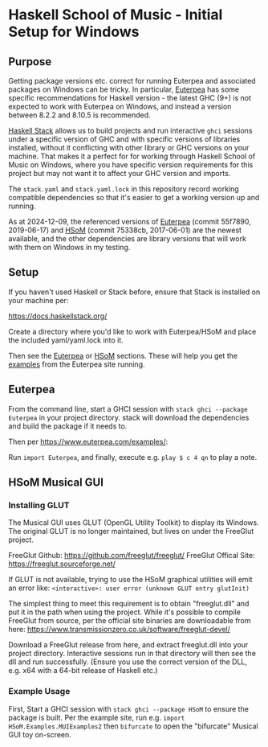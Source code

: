 # Haskell School of Music - Initial Setup for Windows

## Purpose

Getting package versions etc. correct for running Euterpea and associated packages on Windows
can be tricky. 
In particular, [Euterpea](https://www.euterpea.com/) has some specific recommendations for Haskell
version - the latest GHC (9+) is not expected to work with Euterpea on Windows, and instead
a version between 8.2.2 and 8.10.5 is recommended.

[Haskell Stack](https://docs.haskellstack.org/) 
allows us to build projects and run interactive `ghci` sessions under a specific
version of GHC and with specific versions of libraries installed, without it conflicting with
other library or GHC versions on your machine. That makes it a perfect for for working through
Haskell School of Music on Windows, where you have specific version requirements for this project
but may not want it to affect your GHC version and imports.

The `stack.yaml` and `stack.yaml.lock` in this repository record working compatible dependencies 
so that it's easier to get a working version up and running.

As at 2024-12-09, the referenced versions of 
[Euterpea](https://github.com/Euterpea/Euterpea2) (commit 55f7890, 2019-06-17)
  and [HSoM](https://github.com/Euterpea/HSoM) (commit 75338cb, 2017-06-01) 
 are the newest available, and the other dependencies are library versions that
 will work with them on Windows in my testing.

## Setup

If you haven't used Haskell or Stack before, ensure that Stack is installed on your machine per:

https://docs.haskellstack.org/

Create a directory where you'd like to work with Euterpea/HSoM and place the included yaml/yaml.lock into it.

Then see the [Euterpea](#euterpea) or [HSoM](#hsom-musical-gui) sections.
These will help you get the [examples](https://www.euterpea.com/examples/) from the Euterpea site running.

## Euterpea

From the command line, start a GHCI session with `stack ghci --package Euterpea` in your project directory.
stack will download the dependencies and build the package if it needs to.

Then per https://www.euterpea.com/examples/:

Run `import Euterpea`,
and finally, execute e.g. `play $ c 4 qn` to play a note.

## HSoM Musical GUI

### Installing GLUT
The Musical GUI uses GLUT (OpenGL Utility Toolkit) to display its Windows.
The original GLUT is no longer maintained, but lives on under the FreeGlut project.

FreeGlut Github: https://github.com/freeglut/freeglut/
FreeGlut Offical Site: https://freeglut.sourceforge.net/

If GLUT is not available, trying to use the HSoM graphical utilities will emit an error like:
`<interactive>: user error (unknown GLUT entry glutInit)`

The simplest thing to meet this requirement is to obtain "freeglut.dll" and put it in the path when using the project.
While it's possible to compile FreeGlut from source, per the official site binaries are downloadable
from here:
https://www.transmissionzero.co.uk/software/freeglut-devel/

Download a FreeGlut release from here, and extract freeglut.dll into your project directory.
Interactive sessions run in that directory will then see the dll and run successfully.
(Ensure you use the correct version of the DLL, e.g. x64 with a 64-bit release of Haskell etc.)

### Example Usage
First, Start a GHCI session with `stack ghci --package HSoM` to ensure the package is built.
Per the example site, run e.g. `import HSoM.Examples.MUIExamples2` then `bifurcate` to
open the "bifurcate" Musical GUI toy on-screen.